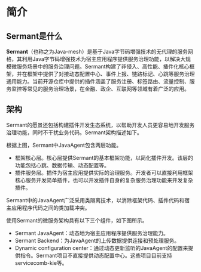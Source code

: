 # 简介
## Sermant是什么

**Sermant**（也称之为Java-mesh）是基于Java字节码增强技术的无代理的服务网格，其利用Java字节码增强技术为宿主应用程序提供服务治理功能，以解决大规模微服务场景中的服务治理问题。Sermant构建了非侵入、高性能、插件化核心框架，并在框架中提供了对接动态配置中心、事件上报、链路标记、心跳等服务治理通用能力。当前开源仓库中提供的插件涵盖了服务注册、标签路由、流量控制、服务监控等常见的服务治理场景，在金融、政企、互联网等领域有着广泛的应用。
<MyImage src="/docs-img/sermant-introduction.png"></MyImage>

## 架构
Sermant的愿景还包括构建插件开发生态系统，以帮助开发人员更容易地开发服务治理功能，同时不干扰业务代码。Sermant架构描述如下。

<MyImage src="/docs-img/sermant-product-arch.png"></MyImage>

根据上图，Sermant中JavaAgent包含两层功能。

- 框架核心层。核心层提供Sermant的基本框架功能，以简化插件开发。该层的功能包括心跳、数据传输、动态配置等。
- 插件服务层。插件为宿主应用提供实际的治理服务。开发者可以直接利用框架核心服务开发简单插件，也可以开发插件自身的复杂服务治理功能来开发复杂插件。

Sermant中的JavaAgent广泛采用类隔离技术，以消除框架代码、插件代码和宿主应用程序代码之间的类加载冲突。

使用Sermant的微服务架构具有以下三个组件，如下图所示。

<MyImage src="/docs-img/sermant-rt-arch.png"></MyImage>

- Sermant JavaAgent：动态地为宿主应用程序提供服务治理能力。
- Sermant Backend：为JavaAgent的上传数据提供连接和预处理服务。
- Dynamic configuration center：通过动态更新监听的JavaAgent的配置来提供指令。Sermant项目不直接提供动态配置中心。这些项目目前支持servicecomb-kie等。
